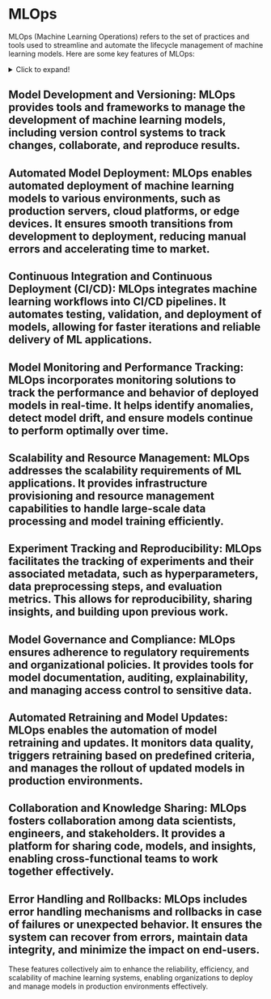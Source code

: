 

# MLOps
MLOps (Machine Learning Operations) refers to the set of practices and tools used to streamline and automate the lifecycle management of machine learning models. Here are some key features of MLOps:
<details>
  <summary>Click to expand!</summary>

  ## 
  1. A numbered
  2. list
     * With some
     * Sub bullets
</details>


## Model Development and Versioning: MLOps provides tools and frameworks to manage the development of machine learning models, including version control systems to track changes, collaborate, and reproduce results.

##  Automated Model Deployment: MLOps enables automated deployment of machine learning models to various environments, such as production servers, cloud platforms, or edge devices. It ensures smooth transitions from development to deployment, reducing manual errors and accelerating time to market.

##  Continuous Integration and Continuous Deployment (CI/CD): MLOps integrates machine learning workflows into CI/CD pipelines. It automates testing, validation, and deployment of models, allowing for faster iterations and reliable delivery of ML applications.

## Model Monitoring and Performance Tracking: MLOps incorporates monitoring solutions to track the performance and behavior of deployed models in real-time. It helps identify anomalies, detect model drift, and ensure models continue to perform optimally over time.

## Scalability and Resource Management: MLOps addresses the scalability requirements of ML applications. It provides infrastructure provisioning and resource management capabilities to handle large-scale data processing and model training efficiently.

## Experiment Tracking and Reproducibility: MLOps facilitates the tracking of experiments and their associated metadata, such as hyperparameters, data preprocessing steps, and evaluation metrics. This allows for reproducibility, sharing insights, and building upon previous work.

## Model Governance and Compliance: MLOps ensures adherence to regulatory requirements and organizational policies. It provides tools for model documentation, auditing, explainability, and managing access control to sensitive data.

## Automated Retraining and Model Updates: MLOps enables the automation of model retraining and updates. It monitors data quality, triggers retraining based on predefined criteria, and manages the rollout of updated models in production environments.

## Collaboration and Knowledge Sharing: MLOps fosters collaboration among data scientists, engineers, and stakeholders. It provides a platform for sharing code, models, and insights, enabling cross-functional teams to work together effectively.

## Error Handling and Rollbacks: MLOps includes error handling mechanisms and rollbacks in case of failures or unexpected behavior. It ensures the system can recover from errors, maintain data integrity, and minimize the impact on end-users.

These features collectively aim to enhance the reliability, efficiency, and scalability of machine learning systems, enabling organizations to deploy and manage models in production environments effectively.






